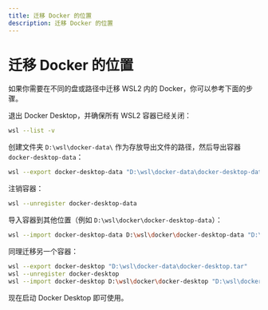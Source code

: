 ```yaml
---
title: 迁移 Docker 的位置
description: 迁移 Docker 的位置
---
```


# 迁移 Docker 的位置

如果你需要在不同的盘或路径中迁移 WSL2 内的 Docker，你可以参考下面的步骤。

退出 Docker Desktop，并确保所有 WSL2 容器已经关闭：

```bash
wsl --list -v
```

创建文件夹 `D:\wsl\docker-data\` 作为存放导出文件的路径，然后导出容器 `docker-desktop-data`：

```bash
wsl --export docker-desktop-data "D:\wsl\docker-data\docker-desktop-data.tar"
```

注销容器：

```bash
wsl --unregister docker-desktop-data
```

导入容器到其他位置（例如 `D:\wsl\docker\docker-desktop-data`）：

```bash
wsl --import docker-desktop-data D:\wsl\docker\docker-desktop-data "D:\wsl\docker-data\docker-desktop-data.tar" --version 2
```

同理迁移另一个容器：

```bash
wsl --export docker-desktop "D:\wsl\docker-data\docker-desktop.tar"
wsl --unregister docker-desktop
wsl --import docker-desktop D:\wsl\docker\docker-desktop "D:\wsl\docker-data\docker-desktop.tar" --version 2
```

现在启动 Docker Desktop 即可使用。
